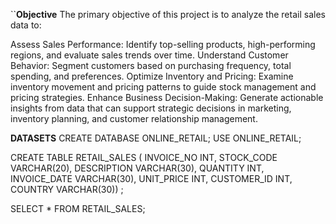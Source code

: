 ``**Objective**
The primary objective of this project is to analyze the retail sales data to:

Assess Sales Performance: Identify top-selling products, high-performing regions, and evaluate sales trends over time.
Understand Customer Behavior: Segment customers based on purchasing frequency, total spending, and preferences.
Optimize Inventory and Pricing: Examine inventory movement and pricing patterns to guide stock management and pricing strategies.
Enhance Business Decision-Making: Generate actionable insights from data that can support strategic decisions in marketing, inventory planning, and customer relationship management.

**DATASETS** 
CREATE DATABASE ONLINE_RETAIL;
USE ONLINE_RETAIL;


CREATE TABLE RETAIL_SALES
(
INVOICE_NO INT,
STOCK_CODE VARCHAR(20), 
DESCRIPTION VARCHAR(30), 
QUANTITY INT, 
INVOICE_DATE VARCHAR(30), 
UNIT_PRICE INT, 
CUSTOMER_ID INT, 
COUNTRY VARCHAR(30)) ;

SELECT * FROM RETAIL_SALES;


